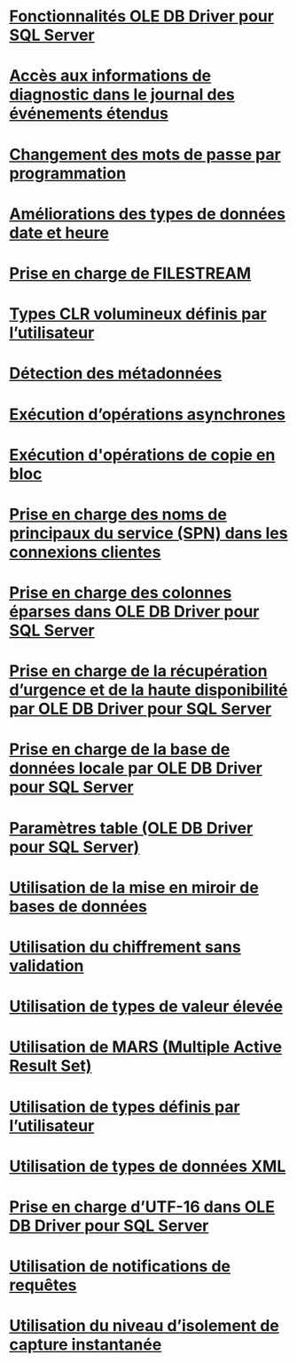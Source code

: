 # [Fonctionnalités OLE DB Driver pour SQL Server](oledb-driver-for-sql-server-features.md)

# [Accès aux informations de diagnostic dans le journal des événements étendus](accessing-diagnostic-information-in-the-extended-events-log.md)
# [Changement des mots de passe par programmation](changing-passwords-programmatically.md)
# [Améliorations des types de données date et heure](date-and-time-improvements.md)
# [Prise en charge de FILESTREAM](filestream-support.md)
# [Types CLR volumineux définis par l’utilisateur](large-clr-user-defined-types.md)
# [Détection des métadonnées](metadata-discovery.md)
# [Exécution d’opérations asynchrones](performing-asynchronous-operations.md)
# [Exécution d'opérations de copie en bloc](performing-bulk-copy-operations.md)
# [Prise en charge des noms de principaux du service (SPN) dans les connexions clientes](service-principal-name-spn-support-in-client-connections.md)
# [Prise en charge des colonnes éparses dans OLE DB Driver pour SQL Server](sparse-columns-support-in-oledb-driver-for-sql-server.md)
# [Prise en charge de la récupération d’urgence et de la haute disponibilité par OLE DB Driver pour SQL Server](oledb-driver-for-sql-server-support-for-high-availability-disaster-recovery.md)
# [Prise en charge de la base de données locale par OLE DB Driver pour SQL Server](oledb-driver-for-sql-server-support-for-localdb.md)
# [Paramètres table (OLE DB Driver pour SQL Server)](table-valued-parameters-oledb-driver-for-sql-server.md)
# [Utilisation de la mise en miroir de bases de données](using-database-mirroring.md)
# [Utilisation du chiffrement sans validation](using-encryption-without-validation.md)
# [Utilisation de types de valeur élevée](using-large-value-types.md)
# [Utilisation de MARS (Multiple Active Result Set)](using-multiple-active-result-sets-mars.md)
# [Utilisation de types définis par l’utilisateur](using-user-defined-types.md)
# [Utilisation de types de données XML](using-xml-data-types.md)
# [Prise en charge d’UTF-16 dans OLE DB Driver pour SQL Server](utf-16-support-in-oledb-driver-for-sql-server.md)
# [Utilisation de notifications de requêtes](working-with-query-notifications.md)
# [Utilisation du niveau d’isolement de capture instantanée](working-with-snapshot-isolation.md)
